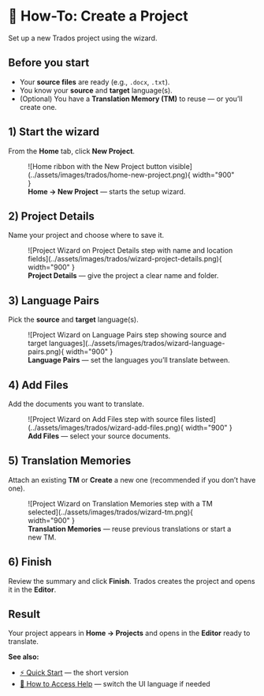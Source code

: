# 🧭 How-To: Create a Project

Set up a new Trados project using the wizard.

## Before you start
- Your **source files** are ready (e.g., `.docx`, `.txt`).
- You know your **source** and **target** language(s).
- (Optional) You have a **Translation Memory (TM)** to reuse — or you’ll create one.

## 1) Start the wizard

From the **Home** tab, click **New Project**.

<figure markdown>
  ![Home ribbon with the New Project button visible](../assets/images/trados/home-new-project.png){ width="900" }
  <figcaption><b>Home → New Project</b> — starts the setup wizard.</figcaption>
</figure>

## 2) Project Details

Name your project and choose where to save it.

<figure markdown>
  ![Project Wizard on Project Details step with name and location fields](../assets/images/trados/wizard-project-details.png){ width="900" }
  <figcaption><b>Project Details</b> — give the project a clear name and folder.</figcaption>
</figure>

## 3) Language Pairs

Pick the **source** and **target** language(s).

<figure markdown>
  ![Project Wizard on Language Pairs step showing source and target languages](../assets/images/trados/wizard-language-pairs.png){ width="900" }
  <figcaption><b>Language Pairs</b> — set the languages you’ll translate between.</figcaption>
</figure>

## 4) Add Files

Add the documents you want to translate.

<figure markdown>
  ![Project Wizard on Add Files step with source files listed](../assets/images/trados/wizard-add-files.png){ width="900" }
  <figcaption><b>Add Files</b> — select your source documents.</figcaption>
</figure>

## 5) Translation Memories

Attach an existing **TM** or **Create** a new one (recommended if you don’t have one).

<figure markdown>
  ![Project Wizard on Translation Memories step with a TM selected](../assets/images/trados/wizard-tm.png){ width="900" }
  <figcaption><b>Translation Memories</b> — reuse previous translations or start a new TM.</figcaption>
</figure>

## 6) Finish

Review the summary and click **Finish**. Trados creates the project and opens it in the **Editor**.

<!-- Optional screenshot; uncomment when you have it
<figure markdown>
  ![Project Wizard summary before Finish](../assets/images/trados/wizard-finish.png){ width="900" }
  <figcaption><b>Finish</b> — confirm settings and create the project.</figcaption>
</figure>
-->

## Result
Your project appears in **Home → Projects** and opens in the **Editor** ready to translate.

**See also:**  
- [⚡ Quick Start](quick-start.md) — the short version  
- [📘 How to Access Help](help-guide.md#ui-language) — switch the UI language if needed
